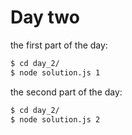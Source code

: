 # Day two

the first part of the day:
```sh
$ cd day_2/
$ node solution.js 1
```

the second part of the day:
```sh
$ cd day_2/
$ node solution.js 2
```